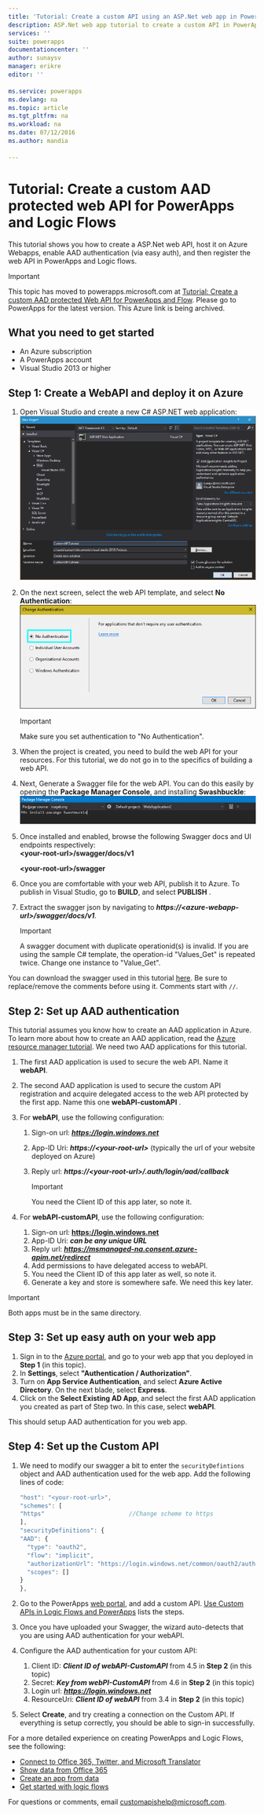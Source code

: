 ```yaml
---
title: 'Tutorial: Create a custom API using an ASP.Net web app in PowerApps and Logic Flows | Microsoft Azure'
description: ASP.Net web app tutorial to create a custom API in PowerApps and Logic Flows
services: ''
suite: powerapps
documentationcenter: ''
author: sunaysv
manager: erikre
editor: ''

ms.service: powerapps
ms.devlang: na
ms.topic: article
ms.tgt_pltfrm: na
ms.workload: na
ms.date: 07/12/2016
ms.author: mandia

---
```

# Tutorial: Create a custom AAD protected web API for PowerApps and Logic Flows
This tutorial shows you how to create a ASP.Net web API, host it on Azure Webapps, enable AAD authentication (via easy auth), and then register the web API in PowerApps and Logic flows. 

> [!IMPORTANT]
> This topic has moved to powerapps.microsoft.com at [Tutorial: Create a custom AAD protected Web API for PowerApps and Flow](https://powerapps.microsoft.com/tutorials/customapi-web-api-tutorial/). Please go to PowerApps for the latest version. This Azure link is being archived.
> 
> 

## What you need to get started
* An Azure subscription
* A PowerApps account
* Visual Studio 2013 or higher

## Step 1: Create a WebAPI and deploy it on Azure
1. Open Visual Studio and create a new C# ASP.NET web application:  
   ![](./media/powerapps-web-api-tutorial/newwebapp.png "New WebApp")
2. On the next screen, select the web API template, and select **No Authentication**:  
   ![](./media/powerapps-web-api-tutorial/noauth.png "No Authorization")
   
   > [!IMPORTANT]
   > Make sure you set authentication to "No Authentication".
   > 
3. When the project is created, you need to build the web API for your resources. For this tutorial, we do not go in to the specifics of building a web API.
4. Next, Generate a Swagger file for the web API. You can do this easily by opening the **Package Manager Console**, and installing **Swashbuckle**:  
   ![](./media/powerapps-web-api-tutorial/swashbuckle-console.png "Swashbuckle console")
5. Once installed and enabled, browse the following Swagger docs and UI endpoints respectively:  
   **\<your-root-url\>/swagger/docs/v1**  
   
     **\<your-root-url\>/swagger**  
6. Once you are comfortable with your web API, publish it to Azure. To publish in Visual Studio, go to **BUILD**, and select **PUBLISH** .
7. Extract the swagger json by navigating to ***https://\<azure-webapp-url\>/swagger/docs/v1***.  
   
   > [!IMPORTANT]
   > A swagger document with duplicate operationid(s) is invalid. If you are using the sample C# template, the operation-id "Values_Get" is repeated twice. Change one instance to "Value_Get".
   > 
   > 
   > 

You can download the swagger used in this tutorial [here](http://pwrappssamples.blob.core.windows.net/samples/webAPI.json). Be sure to replace/remove the comments before using it. Comments start with `//`.

## Step 2: Set up AAD authentication
This tutorial assumes you know how to create an AAD application in Azure. To learn more about how to create an AAD application, read the [Azure resource manager tutorial](powerapps-azure-resource-manager-tutorial.md). We need two AAD applications for this tutorial. 

1. The first AAD application is used to secure the web API. Name it **webAPI**.
2. The second AAD application is used to secure the custom API registration and acquire delegated access to the web API protected by the first app. Name this one **webAPI-customAPI** .
3. For **webAPI**, use the following configuration:  
   
   1. Sign-on url: ***https://login.windows.net***
   2. App-ID Uri: ***https://\<your-root-url\>*** (typically the url of your website deployed on Azure)
   3. Reply url: ***https://\<your-root-url\>/.auth/login/aad/callback***  
      
      > [!IMPORTANT]
      > You need the Client ID of this app later, so note it.
      > 
4. For **webAPI-customAPI**, use the following configuration:  
   
   1. Sign-on url: **https://login.windows.net**
   2. App-ID Uri: ***can be any unique URL***
   3. Reply url: ***https://msmanaged-na.consent.azure-apim.net/redirect***
   4. Add permissions to have delegated access to webAPI.
   5. You need the Client ID of this app later as well, so note it.
   6. Generate a key and store is somewhere safe. We need this key later.

> [!IMPORTANT]
> Both apps must be in the same directory.
> 
> 

## Step 3: Set up easy auth on your web app
1. Sign in to the [Azure portal](https://portal.azure.com), and go to your web app that you deployed in **Step 1** (in this topic).
2. In **Settings**, select **"Authentication / Authorization"**.
3. Turn on **App Service Authentication**, and select **Azure Active Directory**.  On the next blade, select **Express**.  
4. Click on the **Select Existing AD App**, and select the first AAD application you created as part of Step two. In this case, select **webAPI**.

This should setup AAD authentication for you web app.

## Step 4: Set up the Custom API
1. We need to modify our swagger a bit to enter the `securityDefintions` object and AAD authentication used for the web app. Add the following lines of code: 
   
    ```javascript
   "host": "<your-root-url>",
   "schemes": [
    "https"                        //Change scheme to https 
   ],
   "securityDefinitions": {
    "AAD": {
      "type": "oauth2",
      "flow": "implicit",
      "authorizationUrl": "https://login.windows.net/common/oauth2/authorize",
      "scopes": []
    }
   },
    ```
2. Go to the PowerApps [web portal](https://web.powerapps.com), and add a custom API.  [Use Custom APIs in Logic Flows and PowerApps](powerapps-register-custom-api.md) lists the steps.
3. Once you have uploaded your Swagger, the wizard auto-detects that you are using AAD authentication for your webAPI.
4. Configure the AAD authentication for your custom API:  
   
   1. Client ID: ***Client ID of webAPI-CustomAPI*** from 4.5 in **Step 2** (in this topic)
   2. Secret: ***Key from webPI-CustomAPI*** from 4.6 in **Step 2** (in this topic)
   3. Login url: ***https://login.windows.net***
   4. ResourceUri: ***Client ID of webAPI*** from 3.4 in **Step 2** (in this topic)
5. Select **Create**, and try creating a connection on the Custom API. If everything is setup correctly, you should be able to sign-in successfully. 

For a more detailed experience on creating PowerApps and Logic Flows, see the following: 

* [Connect to Office 365, Twitter, and Microsoft Translator](https://powerapps.microsoft.com/tutorials/powerapps-api-functions/)
* [Show data from Office 365](https://powerapps.microsoft.com/tutorials/show-office-data/)
* [Create an app from data](https://powerapps.microsoft.com/tutorials/get-started-create-from-data/)
* [Get started with logic flows](https://powerapps.microsoft.com/tutorials/get-started-logic-flow/)

For questions or comments, email [customapishelp@microsoft.com](mailto:customapishelp@microsoft.com).

<!--Reference links in article-->
[1]: https://web.powerapps.com
[2]: https://powerapps.microsoft.com/tutorials/get-started-logic-flow/
[3]: https://powerapps.microsoft.com/tutorials/get-started-create-from-data/
[4]: https://powerapps.microsoft.com/tutorials/show-office-data/
[5]: https://powerapps.microsoft.com/tutorials/powerapps-api-functions/
[6]: http://pwrappssamples.blob.core.windows.net/samples/webAPI.json
